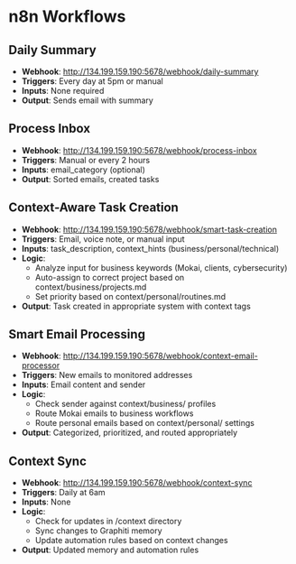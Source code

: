 # n8n Workflows

## Daily Summary
- **Webhook**: http://134.199.159.190:5678/webhook/daily-summary
- **Triggers**: Every day at 5pm or manual
- **Inputs**: None required
- **Output**: Sends email with summary

## Process Inbox
- **Webhook**: http://134.199.159.190:5678/webhook/process-inbox
- **Triggers**: Manual or every 2 hours
- **Inputs**: email_category (optional)
- **Output**: Sorted emails, created tasks

## Context-Aware Task Creation
- **Webhook**: http://134.199.159.190:5678/webhook/smart-task-creation
- **Triggers**: Email, voice note, or manual input
- **Inputs**: task_description, context_hints (business/personal/technical)
- **Logic**:
  - Analyze input for business keywords (Mokai, clients, cybersecurity)
  - Auto-assign to correct project based on context/business/projects.md
  - Set priority based on context/personal/routines.md
- **Output**: Task created in appropriate system with context tags

## Smart Email Processing
- **Webhook**: http://134.199.159.190:5678/webhook/context-email-processor
- **Triggers**: New emails to monitored addresses
- **Inputs**: Email content and sender
- **Logic**:
  - Check sender against context/business/ profiles
  - Route Mokai emails to business workflows
  - Route personal emails based on context/personal/ settings
- **Output**: Categorized, prioritized, and routed appropriately

## Context Sync
- **Webhook**: http://134.199.159.190:5678/webhook/context-sync
- **Triggers**: Daily at 6am
- **Inputs**: None
- **Logic**:
  - Check for updates in /context directory
  - Sync changes to Graphiti memory
  - Update automation rules based on context changes
- **Output**: Updated memory and automation rules